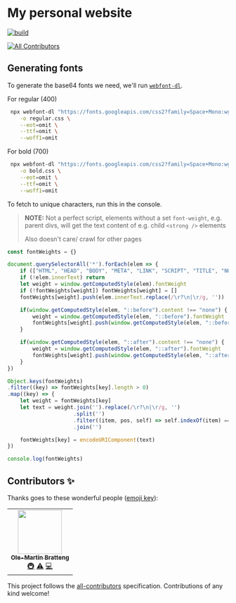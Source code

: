 # My personal website

[![build](https://img.shields.io/github/workflow/status/ombratteng/bratteng.sh/continuous-integration?event=push&label=CI%20Build&style=for-the-badge)](https://github.com/omBratteng/bratteng.sh/actions?query=workflow:continuous-integration)

<!-- ALL-CONTRIBUTORS-BADGE:START - Do not remove or modify this section -->
[![All Contributors](https://img.shields.io/badge/all_contributors-1-orange.svg?style=flat-square)](#contributors-)
<!-- ALL-CONTRIBUTORS-BADGE:END -->

## Generating fonts

To generate the base64 fonts we need, we'll run [`webfont-dl`](https://github.com/mmastrac/webfont-dl).

For regular (400)

```sh
 npx webfont-dl "https://fonts.googleapis.com/css2?family=Space+Mono:wght@400&display=swap&text=brateng.shOl-Mi%20BoGHuTwLkdIpm%2CycD'jvf59C2PW~%2FA%E2%80%94SN" \
    -o regular.css \
    --eot=omit \
    --ttf=omit \
    --woff1=omit
```

For bold (700)

```sh
 npx webfont-dl "https://fonts.googleapis.com/css2?family=Space+Mono:wght@700&display=swap&text=About40" \
    -o bold.css \
    --eot=omit \
    --ttf=omit \
    --woff1=omit
```

To fetch to unique characters, run this in the console.
> **NOTE:** Not a perfect script, elements without a set `font-weight`, e.g. parent divs, will get the text content of e.g. child `<strong />` elements
>
> Also doesn't care/ crawl for other pages

```js
const fontWeights = {}

document.querySelectorAll('*').forEach(elem => {
    if (["HTML", "HEAD", "BODY", "META", "LINK", "SCRIPT", "TITLE", "NOSCRIPT", "STYLE", "SVG"].includes(elem.tagName)) return
    if (!elem.innerText) return
    let weight = window.getComputedStyle(elem).fontWeight
    if (!fontWeights[weight]) fontWeights[weight] = []
    fontWeights[weight].push(elem.innerText.replace(/\r?\n|\r/g, ''))

    if(window.getComputedStyle(elem, "::before").content !== "none") {
        weight = window.getComputedStyle(elem, "::before").fontWeight
        fontWeights[weight].push(window.getComputedStyle(elem, "::before").content.replace(/^"(.+)"$/, "$1"))
    }

    if(window.getComputedStyle(elem, "::after").content !== "none") {
        weight = window.getComputedStyle(elem, "::after").fontWeight
        fontWeights[weight].push(window.getComputedStyle(elem, "::after").content.replace(/^"(.+)"$/, "$1"))
    }
})

Object.keys(fontWeights)
.filter((key) => fontWeights[key].length > 0)
.map((key) => {
    let weight = fontWeights[key]
    let text = weight.join('').replace(/\r?\n|\r/g, '')
                     .split('')
                     .filter((item, pos, self) => self.indexOf(item) === pos)
                     .join('')

    fontWeights[key] = encodeURIComponent(text)
})

console.log(fontWeights)
```

## Contributors ✨

Thanks goes to these wonderful people ([emoji key](https://allcontributors.org/docs/en/emoji-key)):

<!-- ALL-CONTRIBUTORS-LIST:START - Do not remove or modify this section -->
<!-- prettier-ignore-start -->
<!-- markdownlint-disable -->
<table>
  <tr>
    <td align="center"><a href="https://bratteng.sh/"><img src="https://avatars.githubusercontent.com/u/1681525?v=4?s=100" width="100px;" alt=""/><br /><sub><b>Ole-Martin Bratteng</b></sub></a><br /><a href="#infra-omBratteng" title="Infrastructure (Hosting, Build-Tools, etc)">🚇</a> <a href="https://github.com/omBratteng/bratteng.sh/commits?author=omBratteng" title="Tests">⚠️</a> <a href="https://github.com/omBratteng/bratteng.sh/commits?author=omBratteng" title="Code">💻</a></td>
  </tr>
</table>

<!-- markdownlint-restore -->
<!-- prettier-ignore-end -->

<!-- ALL-CONTRIBUTORS-LIST:END -->

This project follows the [all-contributors](https://github.com/all-contributors/all-contributors) specification. Contributions of any kind welcome!
